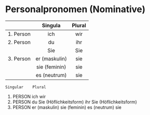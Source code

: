# Personalpronomen (Nominative)

|               | Singula       | Plural|
| ------------- |:-------------:| :----:|
| 1. Person     | ich           | wir   |
| 2. Person     | du            | ihr   |
|               | Sie           | Sie   |
| 3. Person     | er (maskulin) | sie   |
|               | sie (feminin) | sie   |
|               | es (neutrum)  | sie   |




	Singular	Plural
1. PERSON	ich	wir
2. PERSON	du
Sie (Höflichkeitsform)	ihr
Sie (Höflichkeitsform)
3. PERSON	er (maskulin)
sie (feminin)
es (neutrum)
sie
